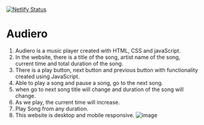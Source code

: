 [![Netlify Status](https://api.netlify.com/api/v1/badges/aa73a0ad-49e2-43b7-b0c9-e2ba518b6988/deploy-status)](https://app.netlify.com/sites/musixa/deploys)
# Audiero
1. Audiero is a music player created with HTML, CSS and javaScript.<br>
2. In the website, there is a title of the song, artist name of the song, current time and total duration of the song.<br>
3. There is a play button, next button and previous button with functionality created using JavaScript.<br>
4. Able to play a song and pause a song, go to the next song.<br>
5. when go to next song title will change and duration of the song will change.<br>
6. As we play, the current time will increase.<br>
7. Play Song from any duration.<br>
8. This website is desktop and mobile responsive.
![image](https://user-images.githubusercontent.com/60316890/177306436-470da52c-ac38-4bac-9ce6-d300379cba89.png)



